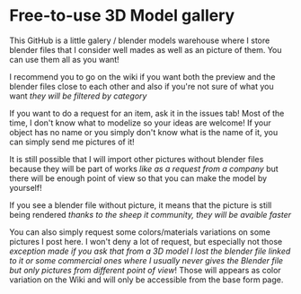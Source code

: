 # Free-to-use 3D Model gallery
This GitHub is a little galery / blender models warehouse where I store blender files that I consider well mades as well as an picture of them. You can use them all as you want!

I recommend you to go on the wiki if you want both the preview and the blender files close to each other and also if you're not sure of what you want *they will be filtered by category*

If you want to do a request for an item, ask it in the issues tab! Most of the time, I don't know what to modelize so your ideas are welcome! If your object has no name or you simply don't know what is the name of it, you can simply send me pictures of it!

It is still possible that I will import other pictures without blender files because they will be part of works *like as a request from a company* but there will be enough point of view so that you can make the model by yourself!

If you see a blender file without picture, it means that the picture is still being rendered *thanks to the sheep it community, they will be avaible faster*

You can also simply request some colors/materials variations on some pictures I post here. I won't deny a lot of request, but especially not those *exception made if you ask that from a 3D model I lost the blender file linked to it or some commercial ones where I usually never gives the Blender file but only pictures from different point of view*! Those will appears as color variation on the Wiki and will only be accessible from the base form page.
